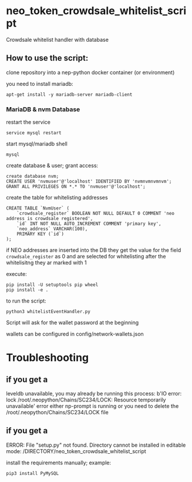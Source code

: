 # neo_token_crowdsale_whitelist_script
Crowdsale whitelist handler with database

## How to use the script:
clone repository into a nep-python docker container (or environment)

you need to install mariadb:
```
apt-get install -y mariadb-server mariadb-client
```

### MariaDB & nvm Database
restart the service
```
service mysql restart
```
start mysql/mariadb shell
```
mysql
```
create database & user; grant access:
```
create database nvm;
CREATE USER 'nvmuser'@'localhost' IDENTIFIED BY 'nvmnvmnvmnvm';
GRANT ALL PRIVILEGES ON *.* TO 'nvmuser'@'localhost';

```

create the table for whitelisting addresses
```
CREATE TABLE `NvmUser` (
	`crowdsale_register` BOOLEAN NOT NULL DEFAULT 0 COMMENT 'neo address is crowdsale registered',
	`id` INT NOT NULL AUTO_INCREMENT COMMENT 'primary key',
	`neo_address` VARCHAR(100),
	PRIMARY KEY (`id`)
);
```

if NEO addresses are inserted into the DB they get the value for the field `crowdsale_register` as 0
and are selected for whitelisting
after the whitelisitng they ar marked with 1

execute: 
```
pip install -U setuptools pip wheel
pip install -e .
```

to run the script:
```
python3 whitelistEventHandler.py
```

Script will ask for the wallet password at the beginning

wallets can be configured in config/network-wallets.json

# Troubleshooting

## if you get a 
leveldb unavailable, you may already be running this process: b'IO error: lock /root/.neopython/Chains/SC234/LOCK: Resource temporarily unavailable' error
either np-prompt is running or you need to delete the /root/.neopython/Chains/SC234/LOCK file

## if you get a
ERROR: File "setup.py" not found. Directory cannot be installed in editable mode: /DIRECTORY/neo_token_crowdsale_whitelist_script

install the requirements manually; example:
```
pip3 install PyMySQL
```


